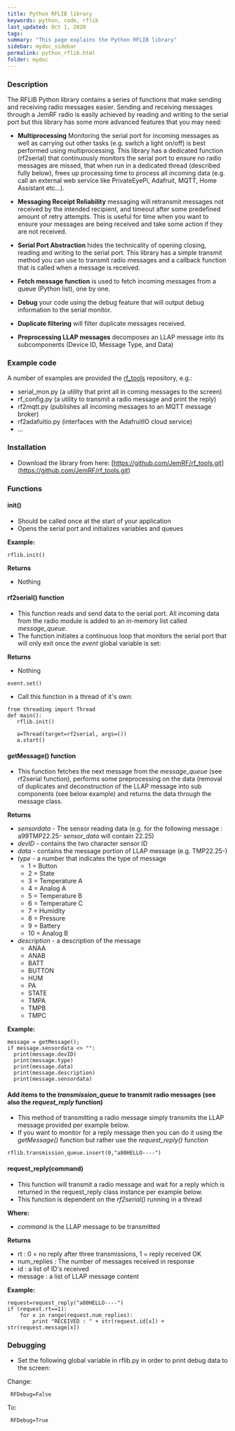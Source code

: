 ```yaml
---
title: Python RFLIB library
keywords: python, code, rflib
last_updated: Oct 1, 2020
tags:  
summary: "This page explains the Python RFLIB library"
sidebar: mydoc_sidebar
permalink: python_rflib.html
folder: mydoc
---
```


### Description
The RFLIB Python library contains a series of functions that make sending and receiving radio messages easier. Sending and receiving messages through a JemRF radio is easily achieved by reading and writing to the serial port but this library has some more advanced features that you may need:

 - **Multiprocessing** Monitoring the serial port for incoming messages as well as carrying out other tasks (e.g. switch a light on/off) is best performed using multiprocessing. This library has a dedicated function (rf2serial) that continuously monitors the serial port to ensure no radio messages are missed, that when run in a dedicated thread (described fully below), frees up processing time to process all incoming data (e.g. call an external web service like PrivateEyePi, Adafruit, MQTT, Home Assistant etc...).
 
 - **Messaging Receipt Reliability** messaging will retransmit messages not received by the intended recipient, and timeout after some predefined amount of retry attempts. This is useful for time when you want to ensure your messages are being received and take some action if they are not received. 
 
 - **Serial Port Abstraction** hides the technicality of opening closing, reading and writing to the serial port. This library has a simple transmit method you can use to transmit radio messages and a callback function that is called when a message is received.
 
 - **Fetch message function** is used to fetch incoming messages from a queue (Python list), one by one. 
 
 - **Debug** your code using the debug feature that will output debug information to the serial monitor.
 
 - **Duplicate filtering** will filter duplicate messages received.
 
 - **Preprocessing LLAP messages** decomposes an LLAP message into its subcomponents (Device ID, Message Type, and Data)

### Example code

A number of examples are provided the [rf_tools](https://github.com/JemRF/rf_tools) repository, e.g.:

 - serial_mon.py (a utility that print all in coming messages to the screen)
 - rf_config.py (a utility to transmit a radio message and print the reply)
 - rf2mqtt.py (publishes all incoming messages to an MQTT message broker)
 - rf2adafuitio.py (interfaces with the AdafruitIO cloud service)
 - ...

### Installation

 - Download the library from here: [https://github.com/JemRF/rf_tools.git](https://github.com/JemRF/rf_tools.git)
 
### Functions

#### init()
 - Should be called once at the start of your application
 - Opens the serial port and initializes variables and queues
 
**Example:**
```
rflib.init()
```

**Returns**
- Nothing
 
#### rf2serial() function
 - This function reads and send data to the serial port. All incoming data from the radio module is added to an in-memory list called *message_queue*.
 - The function initiates a continuous loop that monitors the serial port that will only exit once the *event* global variable is set:

**Returns**
- Nothing

```
event.set()
```

 - Call this function in a thread of it's own:
 
 ```
from threading import Thread
 def main():
    rflib.init()

    a=Thread(target=rf2serial, args=())
    a.start()
 ```

#### getMessage() function
- This function fetches the next message from the *message_queue* (see rf2serial function), performs some preprocessing on the data (removal of duplicates and deconstruction of the LLAP message into sub components (see below example) and returns the data through the message class.

**Returns**

 - *sensordata* - The sensor reading data (e.g. for the following message : a99TMP22.25- *sensor_data* will contain 22.25)
 - *devID* - contains the two character sensor ID
 - *data* - contains the message portion of LLAP message (e.g. TMP22.25-)
 - *type* - a number that indicates the type of message
   - 1 = Button
   - 2 = State
   - 3 = Temperature A
   - 4 = Analog A
   - 5 = Temperature B
   - 6 = Temperature C
   - 7 = Humidity
   - 8 = Pressure
   - 9 = Battery
   - 10 = Analog B
 - *description* - a description of the message
   - ANAA
   - ANAB
   - BATT
   - BUTTON 
   - HUM 
   - PA
   - STATE
   - TMPA
   - TMPB
   - TMPC

**Example:**
```
message = getMessage();         
if message.sensordata <> "":
  print(message.devID)
  print(message.type)
  print(message.data)
  print(message.description)
  print(message.sensordata)
```

#### Add items to the *transmission_queue* to transmit radio messages (see also the *request_reply* function)
 - This method of transmitting a radio message simply transmits the LLAP message provided per example below. 
 - If you want to monitor for a reply message then you can do it using the *getMessage()* function but rather use the *request_reply()* function

```
rflib.transmission_queue.insert(0,"a80HELLO----")
```

#### request_reply(command)
- This function will transmit a radio message and wait for a reply which is returned in the request_reply class instance per example below.
- This function is dependent on the *rf2serial()* running in a thread 

**Where:**
 - *command* is the LLAP message to be transmitted
 
**Returns**
 - rt : 0 = no reply after three transmissions, 1 = reply received OK
 - num_replies : The number of messages received in response
 - id : a list of ID's received
 - message : a list of LLAP message content

**Example:**

```
request=request_reply("a80HELLO----") 
if (request.rt==1):
    for x in range(request.num_replies):
        print "RECEIVED : " + str(request.id[x]) + str(request.message[x])
```

### Debugging 
 - Set the following global variable in rflib.py in order to print debug data to the screen:

Change:
```
 RFDebug=False
```

To:
```
 RFDebug=True
```
 
 
 